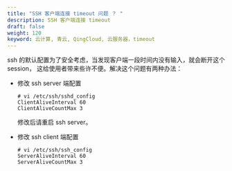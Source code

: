 ```yaml
---
title: "SSH 客户端连接 timeout 问题 ？ "
description: SSH 客户端连接 timeout
draft: false
weight: 120
keyword: 云计算, 青云, QingCloud, 云服务器，timeout
---
```


ssh 的默认配置为了安全考虑，当发现客户端一段时间内没有输入，就会断开这个 session， 这给使用者带来些许不便。解决这个问题有两种办法：

- 修改 ssh server 端配置

  ```
  # vi /etc/ssh/sshd_config
  ClientAliveInterval 60
  ClientAliveCountMax 3
  ```

  修改后请重启 ssh server。

- 修改 ssh client 端配置

  ```
  # vi /etc/ssh/ssh_config
  ServerAliveInterval 60
  ServerAliveCountMax 3
  ```
